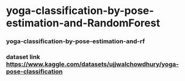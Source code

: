# yoga-classification-by-pose-estimation-and-RandomForest
### yoga-classification-by-pose-estimation-and-rf
### dataset link https://www.kaggle.com/datasets/ujjwalchowdhury/yoga-pose-classification
